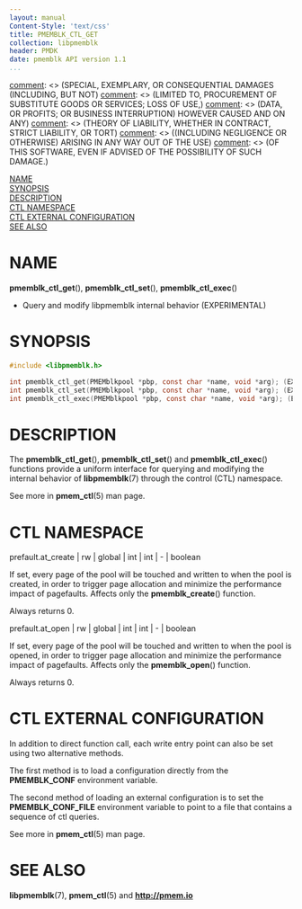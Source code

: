 ```yaml
---
layout: manual
Content-Style: 'text/css'
title: PMEMBLK_CTL_GET
collection: libpmemblk
header: PMDK
date: pmemblk API version 1.1
...
```


[comment]: <> (Copyright 2018, Intel Corporation)

[comment]: <> (Redistribution and use in source and binary forms, with or without)
[comment]: <> (modification, are permitted provided that the following conditions)
[comment]: <> (are met:)
[comment]: <> (    * Redistributions of source code must retain the above copyright)
[comment]: <> (      notice, this list of conditions and the following disclaimer.)
[comment]: <> (    * Redistributions in binary form must reproduce the above copyright)
[comment]: <> (      notice, this list of conditions and the following disclaimer in)
[comment]: <> (      the documentation and/or other materials provided with the)
[comment]: <> (      distribution.)
[comment]: <> (    * Neither the name of the copyright holder nor the names of its)
[comment]: <> (      contributors may be used to endorse or promote products derived)
[comment]: <> (      from this software without specific prior written permission.)

[comment]: <> (THIS SOFTWARE IS PROVIDED BY THE COPYRIGHT HOLDERS AND CONTRIBUTORS)
[comment]: <> ("AS IS" AND ANY EXPRESS OR IMPLIED WARRANTIES, INCLUDING, BUT NOT)
[comment]: <> (LIMITED TO, THE IMPLIED WARRANTIES OF MERCHANTABILITY AND FITNESS FOR)
[comment]: <> (A PARTICULAR PURPOSE ARE DISCLAIMED. IN NO EVENT SHALL THE COPYRIGHT)
[comment]: <> (OWNER OR CONTRIBUTORS BE LIABLE FOR ANY DIRECT, INDIRECT, INCIDENTAL,)
[comment]: <> (SPECIAL, EXEMPLARY, OR CONSEQUENTIAL DAMAGES (INCLUDING, BUT NOT)
[comment]: <> (LIMITED TO, PROCUREMENT OF SUBSTITUTE GOODS OR SERVICES; LOSS OF USE,)
[comment]: <> (DATA, OR PROFITS; OR BUSINESS INTERRUPTION) HOWEVER CAUSED AND ON ANY)
[comment]: <> (THEORY OF LIABILITY, WHETHER IN CONTRACT, STRICT LIABILITY, OR TORT)
[comment]: <> ((INCLUDING NEGLIGENCE OR OTHERWISE) ARISING IN ANY WAY OUT OF THE USE)
[comment]: <> (OF THIS SOFTWARE, EVEN IF ADVISED OF THE POSSIBILITY OF SUCH DAMAGE.)

[comment]: <> (pmemblk_ctl_get.3 -- man page for libpmemblk CTL)

[NAME](#name)<br />
[SYNOPSIS](#synopsis)<br />
[DESCRIPTION](#description)<br />
[CTL NAMESPACE](#ctl-namespace)<br />
[CTL EXTERNAL CONFIGURATION](#ctl-external-configuration)<br />
[SEE ALSO](#see-also)<br />


# NAME #

**pmemblk_ctl_get**(),
**pmemblk_ctl_set**(),
**pmemblk_ctl_exec**()
- Query and modify libpmemblk internal behavior (EXPERIMENTAL)


# SYNOPSIS #

```c
#include <libpmemblk.h>

int pmemblk_ctl_get(PMEMblkpool *pbp, const char *name, void *arg); (EXPERIMENTAL)
int pmemblk_ctl_set(PMEMblkpool *pbp, const char *name, void *arg); (EXPERIMENTAL)
int pmemblk_ctl_exec(PMEMblkpool *pbp, const char *name, void *arg); (EXPERIMENTAL)
```




# DESCRIPTION #

The **pmemblk_ctl_get**(), **pmemblk_ctl_set**() and **pmemblk_ctl_exec**()
functions provide a uniform interface for querying and modifying the internal
behavior of **libpmemblk**(7) through the control (CTL) namespace.

See more in **pmem_ctl**(5) man page.


# CTL NAMESPACE #

prefault.at_create | rw | global | int | int | - | boolean

If set, every page of the pool will be touched and written to when the pool
is created, in order to trigger page allocation and minimize the performance
impact of pagefaults. Affects only the **pmemblk_create**() function.

Always returns 0.

prefault.at_open | rw | global | int | int | - | boolean

If set, every page of the pool will be touched and written to when the pool
is opened, in order to trigger page allocation and minimize the performance
impact of pagefaults. Affects only the **pmemblk_open**() function.

Always returns 0.

# CTL EXTERNAL CONFIGURATION #

In addition to direct function call, each write entry point can also be set
using two alternative methods.

The first method is to load a configuration directly from the **PMEMBLK_CONF**
environment variable.

The second method of loading an external configuration is to set the
**PMEMBLK_CONF_FILE** environment variable to point to a file that contains
a sequence of ctl queries.

See more in **pmem_ctl**(5) man page.


# SEE ALSO #

**libpmemblk**(7), **pmem_ctl**(5) and **<http://pmem.io>**
